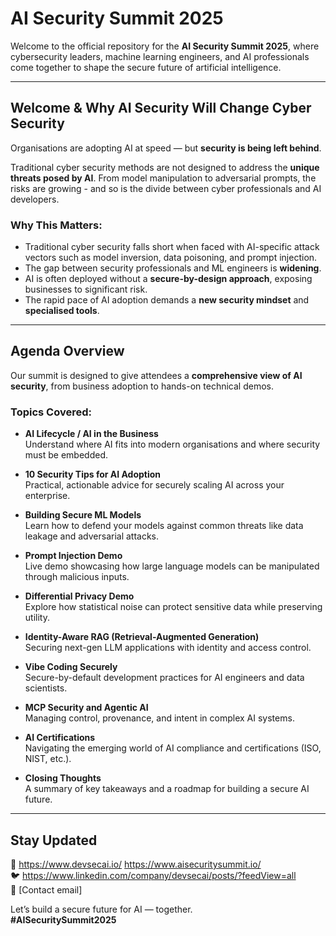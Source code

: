 # AI Security Summit 2025

Welcome to the official repository for the **AI Security Summit 2025**, where cybersecurity leaders, machine learning engineers, and AI professionals come together to shape the secure future of artificial intelligence.

---

## Welcome & Why AI Security Will Change Cyber Security

Organisations are adopting AI at speed — but **security is being left behind**.

Traditional cyber security methods are not designed to address the **unique threats posed by AI**. From model manipulation to adversarial prompts, the risks are growing - and so is the divide between cyber professionals and AI developers.

### Why This Matters:
-  Traditional cyber security falls short when faced with AI-specific attack vectors such as model inversion, data poisoning, and prompt injection.
-  The gap between security professionals and ML engineers is **widening**.
-  AI is often deployed without a **secure-by-design approach**, exposing businesses to significant risk.
-  The rapid pace of AI adoption demands a **new security mindset** and **specialised tools**.

---

##  Agenda Overview

Our summit is designed to give attendees a **comprehensive view of AI security**, from business adoption to hands-on technical demos.

###  Topics Covered:

- **AI Lifecycle / AI in the Business**  
  Understand where AI fits into modern organisations and where security must be embedded.

- **10 Security Tips for AI Adoption**  
  Practical, actionable advice for securely scaling AI across your enterprise.

- **Building Secure ML Models**  
  Learn how to defend your models against common threats like data leakage and adversarial attacks.

- **Prompt Injection Demo**  
  Live demo showcasing how large language models can be manipulated through malicious inputs.

- **Differential Privacy Demo**  
  Explore how statistical noise can protect sensitive data while preserving utility.

- **Identity-Aware RAG (Retrieval-Augmented Generation)**  
  Securing next-gen LLM applications with identity and access control.

- **Vibe Coding Securely**  
  Secure-by-default development practices for AI engineers and data scientists.

- **MCP Security and Agentic AI**  
  Managing control, provenance, and intent in complex AI systems.

- **AI Certifications**  
  Navigating the emerging world of AI compliance and certifications (ISO, NIST, etc.).

- **Closing Thoughts**  
  A summary of key takeaways and a roadmap for building a secure AI future.

---

##  Stay Updated

🔗 https://www.devsecai.io/ https://www.aisecuritysummit.io/  
🐦 https://www.linkedin.com/company/devsecai/posts/?feedView=all  
📧 [Contact email]

Let’s build a secure future for AI — together.  
**#AISecuritySummit2025**

